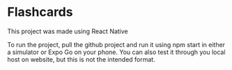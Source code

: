 # Flashcards

This project was made using React Native

To run the project, pull the github project and run it using npm start in either a simulator or Expo Go on your phone. You can also test it through you local host on website, but this is not the intended format.
